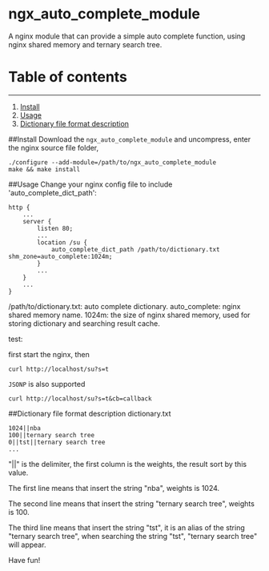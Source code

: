 # ngx_auto_complete_module

A nginx module that can provide a simple auto complete function, using nginx shared memory and ternary search tree.

# Table of contents
-----
1. [Install](#install)
2. [Usage](#usage)
3. [Dictionary file format description](#dictionary-file-format-description)

##Install
Download the `ngx_auto_complete_module` and uncompress, enter the nginx source file folder,

~~~
./configure --add-module=/path/to/ngx_auto_complete_module
make && make install
~~~

##Usage
Change your nginx config file to include 'auto_complete_dict_path':

~~~
http {
    ...
    server {
        listen 80;
        ...
        location /su {
            auto_complete_dict_path /path/to/dictionary.txt shm_zone=auto_complete:1024m;
        }
        ...
    }
    ...
}
~~~

/path/to/dictionary.txt: auto complete dictionary.
auto_complete: nginx shared memory name.
1024m: the size of nginx shared memory, used for storing dictionary and searching result cache.

test: 

first start the nginx, then

~~~
curl http://localhost/su?s=t
~~~

`JSONP` is also supported

~~~
curl http://localhost/su?s=t&cb=callback
~~~

##Dictionary file format description
dictionary.txt

~~~
1024||nba
100||ternary search tree
0||tst||ternary search tree
...
~~~

"||" is the delimiter, the first column is the weights, the result sort by this value.

The first line means that insert the string "nba", weights is 1024.

The second line means that insert the string "ternary search tree", weights is 100.

The third line means that insert the string "tst", it is an alias of the string "ternary search tree", when searching the string "tst", "ternary search tree" will appear.

Have fun!